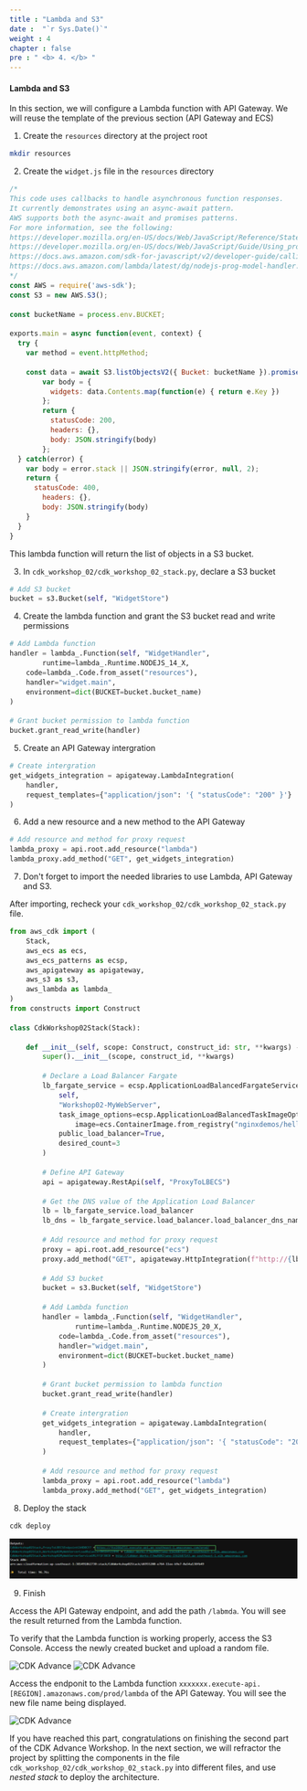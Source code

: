 ```yaml
---
title : "Lambda and S3"
date :  "`r Sys.Date()`" 
weight : 4
chapter : false
pre : " <b> 4. </b> "
---
```

 
#### Lambda and S3
In this section, we will configure a Lambda function with API Gateway. We will reuse the template of the previous section (API Gateway and ECS)

1. Create the `resources` directory at the project root
```bash
mkdir resources
```

2. Create the `widget.js` file in the `resources` directory
```javascript
/* 
This code uses callbacks to handle asynchronous function responses.
It currently demonstrates using an async-await pattern. 
AWS supports both the async-await and promises patterns.
For more information, see the following: 
https://developer.mozilla.org/en-US/docs/Web/JavaScript/Reference/Statements/async_function
https://developer.mozilla.org/en-US/docs/Web/JavaScript/Guide/Using_promises
https://docs.aws.amazon.com/sdk-for-javascript/v2/developer-guide/calling-services-asynchronously.html
https://docs.aws.amazon.com/lambda/latest/dg/nodejs-prog-model-handler.html 
*/
const AWS = require('aws-sdk');
const S3 = new AWS.S3();

const bucketName = process.env.BUCKET;

exports.main = async function(event, context) {
  try {
    var method = event.httpMethod;
    
    const data = await S3.listObjectsV2({ Bucket: bucketName }).promise();
        var body = {
          widgets: data.Contents.map(function(e) { return e.Key })
        };
        return {
          statusCode: 200,
          headers: {},
          body: JSON.stringify(body)
        };
  } catch(error) {
    var body = error.stack || JSON.stringify(error, null, 2);
    return {
      statusCode: 400,
        headers: {},
        body: JSON.stringify(body)
    }
  }
}
```

This lambda function will return the list of objects in a S3 bucket.


3. In `cdk_workshop_02/cdk_workshop_02_stack.py`, declare a S3 bucket
```python
# Add S3 bucket
bucket = s3.Bucket(self, "WidgetStore")
```

4. Create the lambda function and grant the S3 bucket read and write permissions
```python
# Add Lambda function
handler = lambda_.Function(self, "WidgetHandler",
		runtime=lambda_.Runtime.NODEJS_14_X,
    code=lambda_.Code.from_asset("resources"),
    handler="widget.main",
    environment=dict(BUCKET=bucket.bucket_name)
)
        
# Grant bucket permission to lambda function
bucket.grant_read_write(handler)
```

5. Create an API Gateway intergration
```python
# Create intergration
get_widgets_integration = apigateway.LambdaIntegration(
	handler,
	request_templates={"application/json": '{ "statusCode": "200" }'}
)
```

6. Add a new resource and a new method to the API Gateway
```python
# Add resource and method for proxy request
lambda_proxy = api.root.add_resource("lambda")
lambda_proxy.add_method("GET", get_widgets_integration)
```

7. Don't forget to import the needed libraries to use Lambda, API Gateway and S3.

After importing, recheck your `cdk_workshop_02/cdk_workshop_02_stack.py` file.

```python
from aws_cdk import (
    Stack,
    aws_ecs as ecs,
    aws_ecs_patterns as ecsp,
    aws_apigateway as apigateway,
    aws_s3 as s3,
    aws_lambda as lambda_
)
from constructs import Construct

class CdkWorkshop02Stack(Stack):

    def __init__(self, scope: Construct, construct_id: str, **kwargs) -> None:
        super().__init__(scope, construct_id, **kwargs)
        
        # Declare a Load Balancer Fargate 
        lb_fargate_service = ecsp.ApplicationLoadBalancedFargateService(
			self, 
		    "Workshop02-MyWebServer",
            task_image_options=ecsp.ApplicationLoadBalancedTaskImageOptions(
                image=ecs.ContainerImage.from_registry("nginxdemos/hello")),
            public_load_balancer=True,
            desired_count=3
        )
        
        # Define API Gateway
        api = apigateway.RestApi(self, "ProxyToLBECS")
        
        # Get the DNS value of the Application Load Balancer 
        lb = lb_fargate_service.load_balancer
        lb_dns = lb_fargate_service.load_balancer.load_balancer_dns_name
        
        # Add resource and method for proxy request
        proxy = api.root.add_resource("ecs")
        proxy.add_method("GET", apigateway.HttpIntegration(f"http://{lb_dns}"))
        
        # Add S3 bucket
        bucket = s3.Bucket(self, "WidgetStore")
        
        # Add Lambda function
        handler = lambda_.Function(self, "WidgetHandler",
        		runtime=lambda_.Runtime.NODEJS_20_X,
            code=lambda_.Code.from_asset("resources"),
            handler="widget.main",
            environment=dict(BUCKET=bucket.bucket_name)
        )
                
        # Grant bucket permission to lambda function
        bucket.grant_read_write(handler)
        
        # Create intergration
        get_widgets_integration = apigateway.LambdaIntegration(
        	handler,
        	request_templates={"application/json": '{ "statusCode": "200" }'}
        )
        
        # Add resource and method for proxy request
        lambda_proxy = api.root.add_resource("lambda")
        lambda_proxy.add_method("GET", get_widgets_integration)
```

8. Deploy the stack
```bash
cdk deploy
```
![alt text](<Blank diagram - Page 2 (3)-1.png>)

9. Finish

Access the API Gateway endpoint, and add the path `/labmda`. You will see the result returned from the Lambda function.

To verify that the Lambda function is working properly, access the S3 Console. Access the newly created bucket and upload a random file.

![CDK Advance](/images/4-lambdaands3/s3-1.png?featherlight=false&width=90pc)
![CDK Advance](/images/4-lambdaands3/s3-2.png?featherlight=false&width=90pc)


Access the endponit to the Lambda function `xxxxxxx.execute-api.[REGION].amazonaws.com/prod/lambda` of the API Gateway. You will see the new file name being displayed.

![CDK Advance](/images/4-lambdaands3/lambda-result.png?featherlight=false&width=90pc)

If you have reached this part, congratulations on finishing the second part of the CDK Advance Workshop. In the next section, we will refractor the project by splitting the components in the file `cdk_workshop_02/cdk_workshop_02_stack.py` into different files, and use *nested stack* to deploy the architecture.